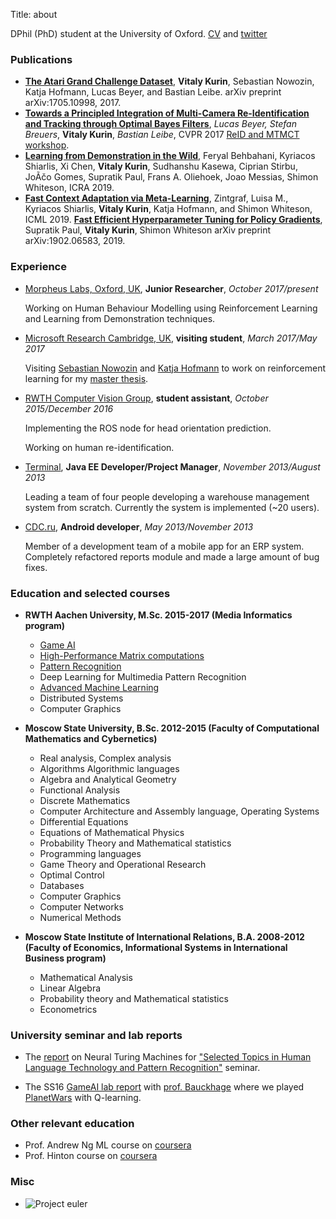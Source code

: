 Title: about

DPhil (PhD) student at the University of Oxford. [CV](/files/CV.pdf) and [twitter](https://twitter.com/y0b1byte)

### Publications

* **[The Atari Grand Challenge Dataset](https://arxiv.org/abs/1705.10998)**, **Vitaly Kurin**, Sebastian Nowozin, Katja Hofmann, Lucas Beyer, and Bastian Leibe. arXiv preprint arXiv:1705.10998, 2017.
* **[Towards a Principled Integration of Multi-Camera Re-Identification and Tracking through Optimal Bayes Filters](https://arxiv.org/abs/1705.04608)**, *Lucas Beyer, Stefan Breuers*, **Vitaly Kurin**, *Bastian Leibe*, CVPR 2017 [ReID and MTMCT workshop](http://vision.cs.duke.edu/CVPR-2017-REID-MTMCT/).
* **[Learning from Demonstration in the Wild](https://arxiv.org/abs/1811.03516)**, Feryal Behbahani, Kyriacos Shiarlis, Xi Chen, **Vitaly Kurin**, Sudhanshu Kasewa, Ciprian Stirbu, JoÃčo Gomes, Supratik Paul, Frans A. Oliehoek, Joao Messias, Shimon Whiteson, ICRA 2019.
* **[Fast Context Adaptation via Meta-Learning](http://proceedings.mlr.press/v97/zintgraf19a.html)**, Zintgraf, Luisa M., Kyriacos Shiarlis, **Vitaly Kurin**, Katja Hofmann, and Shimon Whiteson, ICML 2019.
**[Fast Efficient Hyperparameter Tuning for Policy Gradients](https://arxiv.org/abs/1902.06583)**, Supratik Paul, **Vitaly Kurin**, Shimon Whiteson arXiv preprint arXiv:1902.06583, 2019.

### Experience

* [Morpheus Labs, Oxford, UK](http://morpheuslabs.co.uk/), **Junior Researcher**, *October 2017/present*

    Working on Human Behaviour Modelling using Reinforcement Learning and Learning from Demonstration techniques.

* [Microsoft Research Cambridge, UK](https://www.microsoft.com/en-us/research/lab/microsoft-research-cambridge/), **visiting student**, *March 2017/May 2017*

    Visiting [Sebastian Nowozin](https://www.microsoft.com/en-us/research/people/senowozi/) and [Katja Hofmann](https://www.microsoft.com/en-us/research/people/kahofman/) to work on reinforcement learning for my [master thesis](http://atarigrandchallenge.com/about).

* [RWTH Computer Vision Group](http://vision.rwth-aachen.de/), **student assistant**, *October 2015/December 2016*

    Implementing the ROS node for head orientation prediction.
    
    Working on human re-identification.

* [Terminal](https://www.terminalwms.ru/), **Java EE Developer/Project Manager**, *November 2013/August 2013*

    Leading a team of four people developing a warehouse management system from scratch. Currently the system is implemented (~20 users).

* [CDC.ru](http://www.cdc.ru/), **Android developer**, *May 2013/November 2013*

    Member of a development team of a mobile app for an ERP system. Completely refactored reports module and made a large 
amount of bug fixes.

### Education and selected courses

* **RWTH Aachen University, M.Sc. 2015-2017 (Media Informatics program)**
    * [Game AI](https://sites.google.com/site/bitgameai/)
    * [High-Performance Matrix computations](http://hpac.rwth-aachen.de/teaching/hpmc-16/)
    * [Pattern Recognition](https://sites.google.com/site/bitpatternrecognition/)
    * Deep Learning for Multimedia Pattern Recognition
    * [Advanced Machine Learning](http://www.vision.rwth-aachen.de/course/2/)
    * Distributed Systems
    * Computer Graphics
  
* **Moscow State University, B.Sc. 2012-2015 (Faculty of Computational Mathematics and Cybernetics)**
    * Real analysis, Complex analysis
    * Algorithms Algorithmic languages
    * Algebra and Analytical Geometry
    * Functional Analysis
    * Discrete Mathematics
    * Computer Architecture and Assembly language, Operating Systems
    * Differential Equations
    * Equations of Mathematical Physics
    * Probability Theory and Mathematical statistics
    * Programming languages
    * Game Theory and Operational Research
    * Optimal Control
    * Databases
    * Computer Graphics
    * Computer Networks
    * Numerical Methods
    
* **Moscow State Institute of International Relations, B.A. 2008-2012 (Faculty of Economics, Informational Systems in International Business program)**
    * Mathematical Analysis
    * Linear Algebra
    * Probability theory and Mathematical statistics
    * Econometrics
    
### University seminar and lab reports

* The [report](https://www.dropbox.com/s/6lktctcutva5vqw/i6_seminar_article.pdf?dl=0) on Neural Turing Machines for ["Selected Topics in Human Language Technology and Pattern Recognition"](http://www-i6.informatik.rwth-aachen.de/web/Teaching/Seminars/SS16/HLT-PR/) seminar.

* The SS16 [GameAI lab report](https://www.dropbox.com/s/zmhpnu2m16b99k5/gameai_lab.pdf?dl=0) with [prof. Bauckhage](https://scholar.google.de/citations?user=f9iP-80AAAAJ&hl=en) where we played [PlanetWars](https://www.youtube.com/edit?o=U&video_id=h9O3D5IDWn0) with Q-learning.

### Other relevant education

* Prof. Andrew Ng ML course on [coursera](https://www.coursera.org/learn/machine-learning/)
* Prof. Hinton course on [coursera](https://www.coursera.org/course/neuralnets)

### Misc
* ![Project euler](https://projecteuler.net/profile/yobibyte.png "proj euler stats")

